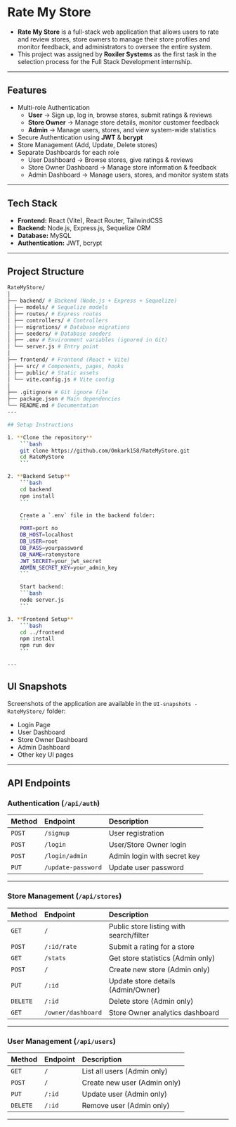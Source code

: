 # Rate My Store

* **Rate My Store** is a full-stack web application that allows users to rate and review stores, store owners to manage their store profiles and monitor feedback, and administrators to oversee the entire system.  
* This project was assigned by **Roxiler Systems** as the first task in the selection process for the Full Stack Development internship.

---

## Features

* Multi-role Authentication
  * **User** → Sign up, log in, browse stores, submit ratings & reviews  
  * **Store Owner** → Manage store details, monitor customer feedback  
  * **Admin** → Manage users, stores, and view system-wide statistics  
* Secure Authentication using **JWT** & **bcrypt**  
* Store Management (Add, Update, Delete stores)  
* Separate Dashboards for each role  
  * User Dashboard → Browse stores, give ratings & reviews  
  * Store Owner Dashboard → Manage store information & feedback  
  * Admin Dashboard → Manage users, stores, and monitor system stats  

---

## Tech Stack

* **Frontend:** React (Vite), React Router, TailwindCSS  
* **Backend:** Node.js, Express.js, Sequelize ORM  
* **Database:** MySQL  
* **Authentication:** JWT, bcrypt  

---

 ## Project Structure
```bash 
RateMyStore/
│
├── backend/ # Backend (Node.js + Express + Sequelize)
│ ├── models/ # Sequelize models
│ ├── routes/ # Express routes
│ ├── controllers/ # Controllers
│ ├── migrations/ # Database migrations
│ ├── seeders/ # Database seeders
│ ├── .env # Environment variables (ignored in Git)
│ └── server.js # Entry point
│
├── frontend/ # Frontend (React + Vite)
│ ├── src/ # Components, pages, hooks
│ ├── public/ # Static assets
│ └── vite.config.js # Vite config
│
├── .gitignore # Git ignore file
├── package.json # Main dependencies
└── README.md # Documentation
---

## Setup Instructions

1. **Clone the repository**
    ```bash
    git clone https://github.com/Omkark158/RateMyStore.git
    cd RateMyStore
    ```

2. **Backend Setup**
    ```bash
    cd backend
    npm install
    ```

    Create a `.env` file in the backend folder:
    ```
    PORT=port no
    DB_HOST=localhost
    DB_USER=root
    DB_PASS=yourpassword
    DB_NAME=ratemystore
    JWT_SECRET=your_jwt_secret
    ADMIN_SECRET_KEY=your_admin_key
    ```

    Start backend:
    ```bash
    node server.js
    ```

3. **Frontend Setup**
    ```bash
    cd ../frontend
    npm install
    npm run dev
    ```

---
```
## UI Snapshots

Screenshots of the application are available in the `UI-snapshots - RateMyStore/` folder:

* Login Page  
* User Dashboard  
* Store Owner Dashboard  
* Admin Dashboard  
* Other key UI pages  

---

## API Endpoints

### Authentication (`/api/auth`)

| Method | Endpoint            | Description                      |
| :----- | :------------------ | :------------------------------- |
| `POST` | `/signup`           | User registration                |
| `POST` | `/login`            | User/Store Owner login           |
| `POST` | `/login/admin`      | Admin login with secret key      |
| `PUT`  | `/update-password`  | Update user password             |

---

### Store Management (`/api/stores`)

| Method | Endpoint                 | Description                              |
| :----- | :----------------------- | :--------------------------------------- |
| `GET`  | `/`                      | Public store listing with search/filter  |
| `POST` | `/:id/rate`              | Submit a rating for a store              |
| `GET`  | `/stats`                 | Get store statistics (Admin only)        |
| `POST` | `/`                      | Create new store (Admin only)            |
| `PUT`  | `/:id`                   | Update store details (Admin/Owner)       |
| `DELETE` | `/:id`                 | Delete store (Admin only)                |
| `GET`  | `/owner/dashboard`       | Store Owner analytics dashboard          |

---

### User Management (`/api/users`)

| Method | Endpoint     | Description                 |
| :----- | :----------- | :-------------------------- |
| `GET`  | `/`          | List all users (Admin only) |
| `POST` | `/`          | Create new user (Admin only)|
| `PUT`  | `/:id`       | Update user (Admin only)    |
| `DELETE` | `/:id`     | Remove user (Admin only)    |


---
